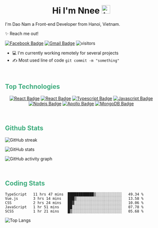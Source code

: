 <h1 align="center">Hi I'm Nnee <img src="https://user-images.githubusercontent.com/1303154/88677602-1635ba80-d120-11ea-84d8-d263ba5fc3c0.gif" width="28px" alt="hi"></h1>

I'm Dao Nam a Front-end Developer from Hanoi, Vietnam.

✨ Reach me out!

[![Facebook Badge](https://img.shields.io/badge/-nnee2810-14A0F9?style=flat-square&labelColor=14A0F9&logo=facebook&logoColor=white)](https://www.facebook.com/nnee2810/)
[![Gmail Badge](https://img.shields.io/badge/-dvn281002-EA4335?style=flat-square&labelColor=EA4335&logo=gmail&logoColor=white)](mailto:dvn281002@gmail.com)
![visitors](https://visitor-badge.glitch.me/badge?page_id=nnee2810.nnee2810)

- 💻 I'm currently working remotely for several projects
- ✍️ Most used line of code `git commit -m "something"`

<br/>

<h2 style="color: #3EAC7D;">Top Technologies</h2>

<div align="center">

[![React Badge](https://img.shields.io/badge/-Next.JS-000?style=for-the-badge&labelColor=000&logo=next.js&logoColor=fff)](#)
[![React Badge](https://img.shields.io/badge/-React-61DBFB?style=for-the-badge&labelColor=000&logo=react&logoColor=61DBFB)](#)
[![Typescript Badge](https://img.shields.io/badge/-Typescript-3178C6?style=for-the-badge&labelColor=000&logo=typescript&logoColor=3178C6)](#)
[![Javascript Badge](https://img.shields.io/badge/-Javascript-F7DF1E?style=for-the-badge&labelColor=000&logo=javascript&logoColor=F7DF1E)](#)
[![Nodejs Badge](https://img.shields.io/badge/-Node.JS-339933?style=for-the-badge&labelColor=000&logo=node.js&logoColor=339933)](#)
[![Apollo Badge](https://img.shields.io/badge/-Apollo--GraphQL-311C87?style=for-the-badge&labelColor=000&logo=apollographql&logoColor=311C87)](#)
[![MongoDB Badge](https://img.shields.io/badge/-MongoDB-47A248?style=for-the-badge&labelColor=000&logo=mongodb&logoColor=47A248)](#)

</div>

<br/>
<h2 style="color: #3EAC7D;">Github Stats</h2>

<p>
<img src="https://github-readme-streak-stats.herokuapp.com/?user=nnee2810&theme=vue-dark" alt="GitHub streak"/>
<p>

<p>
<img src="https://github-readme-stats.vercel.app/api?username=nnee2810&show_icons=true&theme=vue-dark" alt="GitHub stats"/>
<p>

<p>
<img src="https://activity-graph.herokuapp.com/graph?username=nnee2810&bg_color=273849&line=fff&color=3EAC7D&point=3EAC7D" alt="GitHub activity graph"/>
<p>

<br/>
<h2 style="color: #3EAC7D;">Coding Stats</h2>

<!--START_SECTION:waka-->
```text
TypeScript   11 hrs 47 mins  ████████████▒░░░░░░░░░░░░   49.34 % 
Vue.js       3 hrs 14 mins   ███▒░░░░░░░░░░░░░░░░░░░░░   13.58 % 
CSS          2 hrs 24 mins   ██▓░░░░░░░░░░░░░░░░░░░░░░   10.06 % 
JavaScript   1 hr 51 mins    ██░░░░░░░░░░░░░░░░░░░░░░░   07.78 % 
SCSS         1 hr 21 mins    █▒░░░░░░░░░░░░░░░░░░░░░░░   05.68 % 
```
<!--END_SECTION:waka-->

<p>
<img  src="https://github-readme-stats.vercel.app/api/top-langs/?username=nnee2810&theme=vue-dark&langs_count=10&layout=compact" alt="Top Langs"/>
<p>
